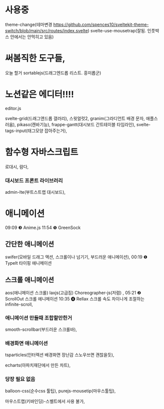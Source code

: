 # 사용중
theme-change(테마변경 https://github.com/spences10/sveltekit-theme-switch/blob/main/src/routes/index.svelte)
svelte-use-mousetrap(잘됨. 인풋박스 안에서는 안먹히고 있음)

# 써봄직한 도구들, 
오늘 할거
sortablejs(드래그엔드롭 리스트. 흥미롭군) 

# 노션같은 에디터!!!!
editor.js

svelte-grid(드래그앤드롭 갤러리), 
스윗얼럿2, 
granim(그라디언트 배경 문자, 애플스러움), 
pikaso(캔바기능), 
frappe-gantt(대시보드 간트테이블 타임라인), 
svelte-tags-input(태그모양 잡아주는거), 
# 함수형 자바스크립트
로대시, 
람다,
### 대시보드 프론트 라이브러리 
admin-lte(부트스트랩 대시보드), 
# 애니메이션 
09:09 ❸ Anime.js
11:54 ❺ GreenSock
## 간단한 애니메이션
swifer(모바일 드래그 액션, 스크롤이나 넘기기, 부드러운 애니메이션),
00:19 ❶ TypeIt 타이핑 애니메이션
## 스크롤 애니메이션
aos(애니메이션 스크롤) laxjs(고급짐) Choreographer-js(저렴) , 
05:21 ❷ ScrollOut 스크롤 에니메이션
10:35 ❹ Rellax 스크롤 속도 차이나게 조절하는 
infinite-scroll, 
### 애니메이션 만들때 조합할만한거
smooth-scrollbar(부드러운 스크롤바), 
### 배경화면 애니메이션
tsparticles(인터렉션 배경화면 장난감 스노우쓰면 괜찮을듯), 



echarts(아파치재단에서 만든 차트), 



### 당장 필요 없음
balloon-css(순수css 툴팁), 
purejs-mousetip(마우스툴팁), 

마우스트랩(키바인딩)-스벨트에서 사용 불가,